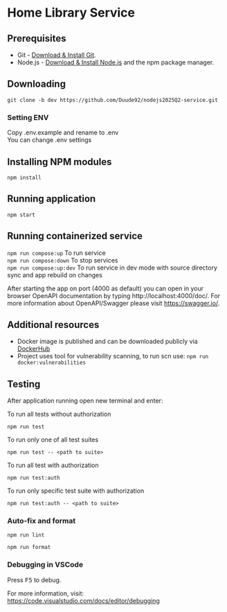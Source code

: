 # Home Library Service

## Prerequisites

- Git - [Download & Install Git](https://git-scm.com/downloads).
- Node.js - [Download & Install Node.js](https://nodejs.org/en/download/) and the npm package manager.

## Downloading

```
git clone -b dev https://github.com/Duude92/nodejs2025Q2-service.git
```

### Setting ENV

Copy .env.example and rename to .env <br>
You can change .env settings

## Installing NPM modules

```
npm install
```

## Running application

```
npm start
```

## Running containerized service

```npm run compose:up```
To run service <br>
```npm run compose:down```
To stop services <br>
```npm run compose:up:dev```
To run service in dev mode with source directory sync and app rebuild on changes

After starting the app on port (4000 as default) you can open
in your browser OpenAPI documentation by typing http://localhost:4000/doc/.
For more information about OpenAPI/Swagger please visit https://swagger.io/.

## Additional resources

- Docker image is published and can be downloaded publicly via [DockerHub](https://hub.docker.com/r/link12155437/nodejs2025q2-service)
- Project uses tool for vulnerability scanning, to run scn use: ```npm run docker:vulnerabilities```

## Testing

After application running open new terminal and enter:

To run all tests without authorization

```
npm run test
```

To run only one of all test suites

```
npm run test -- <path to suite>
```

To run all test with authorization

```
npm run test:auth
```

To run only specific test suite with authorization

```
npm run test:auth -- <path to suite>
```

### Auto-fix and format

```
npm run lint
```

```
npm run format
```

### Debugging in VSCode

Press <kbd>F5</kbd> to debug.

For more information, visit: https://code.visualstudio.com/docs/editor/debugging

